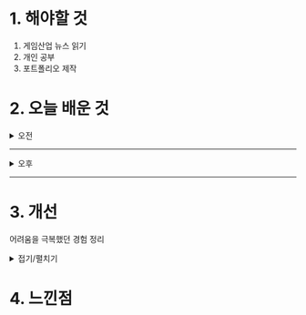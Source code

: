 
# 1. 해야할 것

1. 게임산업 뉴스 읽기 
2. 개인 공부  
3. 포트폴리오 제작



# 2. 오늘 배운 것

<details>
<summary>오전</summary>

## 오늘의 뉴스
### [기사: 블록체인](https://www.inven.co.kr/webzine/news/?news=301924)
![image](https://github.com/user-attachments/assets/18cc31c7-2324-4ba8-bc34-960ec1660324)
```
나는 가상화폐의 가치를 잘 모르겠다.
그래서 큰 돈을 벌 기회임에도 불구하고, 사실 이해가 되지 않으니 돈이 된다는 사실 자체가 믿기지 않는다, 돈을 투자하지 않았다.
블록체인도 마찬가지이다.
이 사업이 어떤 방식으로 사회에 도움이 될 지 모르겠다.
```
</details>

****

<details>
<summary>오후</summary>

## 포트폴리오 제작
### 에셋 찾기_infinityblade_IceLand
![image](https://github.com/user-attachments/assets/3dfa710e-f93e-4136-830a-8c31a5a761f3)

</details>

****


# 3. 개선

어려움을 극복했던 경험 정리
<details>
<summary>접기/펼치기</summary>

[유튜브: 면접답변편](https://www.youtube.com/watch?v=Q-Zn4RTqizw)

</details>



# 4. 느낀점


